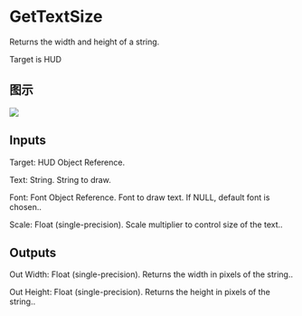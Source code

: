 # GetTextSize

Returns the width and height of a string.

Target is HUD

## 图示

![]($-20221218-19162878.png)

## Inputs

Target: HUD Object Reference.

Text: String. String to draw.

Font: Font Object Reference. Font to draw text. If NULL, default font is chosen..

Scale: Float (single-precision). Scale multiplier to control size of the text..  

## Outputs

Out Width: Float (single-precision). Returns the width in pixels of the string..

Out Height: Float (single-precision). Returns the height in pixels of the string..

